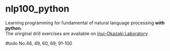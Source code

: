 # nlp100_python
Learning programming for fundamental of natural language processing **with python**.  
The orirginal drill exercises are available on [Inui-Okazaki Laboratory](http://www.cl.ecei.tohoku.ac.jp/index.php?NLP%20100%20Drill%20Exercises).

#todo
No.48, 49, 60, 69, 91-100
